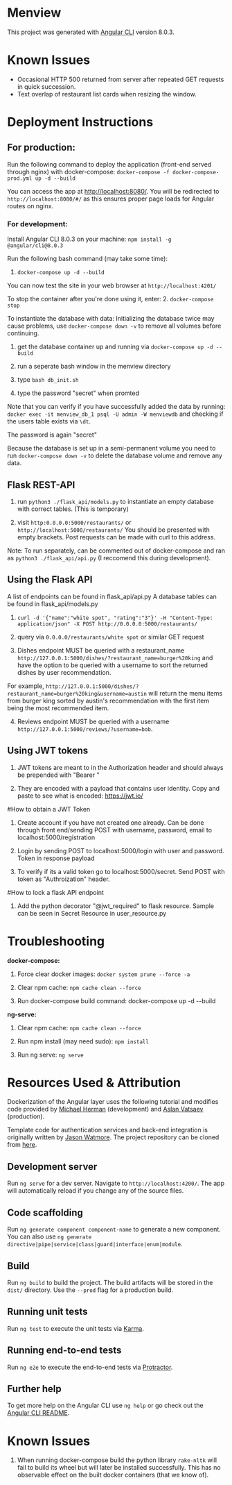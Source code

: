 # Menview

This project was generated with [Angular CLI](https://github.com/angular/angular-cli) version 8.0.3.

# Known Issues

+ Occasional HTTP 500 returned from server after repeated GET requests in quick succession.
+ Text overlap of restaurant list cards when resizing the window.


# Deployment Instructions

## For production:

Run the following command to deploy the application (front-end served through nginx) with docker-compose:
`docker-compose -f docker-compose-prod.yml up -d --build`

You can access the app at [http://localhost:8080/](http://localhost:8080/). You will be redirected to `http://localhost:8080/#/` as this ensures proper page loads for Angular routes on nginx.

### For development:

Install Angular CLI 8.0.3 on your machine:
`npm install -g @angular/cli@8.0.3`

Run the following bash command (may take some time):

1. `docker-compose up -d --build`

You can now test the site in your web browser at `http://localhost:4201/`

To stop the container after you're done using it, enter:
2. `docker-compose stop`

To instantiate the database with data:
Initializing the database twice may cause problems, use `docker-compose down -v` to remove all volumes before continuing.

1. get the database container up and running via `docker-compose up -d --build`

2. run a seperate bash window in the menview directory 

3. type `bash db_init.sh`

4. type the password "secret" when promted 

Note that you can verify if you have successfully added the data by running: `docker exec -it menview_db_1 psql -U admin -W menviewdb` and checking if the users table exists via `\dt`.

The password is again "secret"

Because the database is set up in a semi-permanent volume you need to run `docker-compose down -v` to delete the database volume and remove any data. 


## Flask REST-API

1. run `python3 ./flask_api/models.py` to instantiate an empty database with correct tables. (This is temporary)

2. visit `http:0.0.0.0:5000/restaurants/` or `http://localhost:5000/restaurants/` You should be presented with empty brackets. Post requests can be made with curl to this address. 


Note: To run separately, can be commented out of docker-compose and ran as `python3 ./flask_api/api.py`  (I reccomend this during development).

## Using the Flask API

A list of endpoints can be found in flask_api/api.py
A database tables can be found in flask_api/models.py

1. `curl -d '{"name":"white spot", "rating":"3"}' -H "Content-Type: application/json" -X POST http://0.0.0.0:5000/restaurants/`

2. query via `0.0.0.0/restaurants/white spot` or similar GET request

3. Dishes endpoint MUST be queried with a restaurant_name `http://127.0.0.1:5000/dishes/?restaurant_name=burger%20king`
and have the option to be queried with a username to sort the returned dishes by user recommendation.

For example, `http://127.0.0.1:5000/dishes/?restaurant_name=burger%20king&username=austin` will return the menu items 
from burger king sorted by austin's recommendation with the first item being the most recommended item. 

4. Reviews endpoint MUST be queried with a username `http://127.0.0.1:5000/reviews/?username=bob`.

## Using JWT tokens

1. JWT tokens are meant to in the Authorization header and should always be prepended with "Bearer "

2. They are encoded with a payload that contains user identity. Copy and paste to see what is encoded: https://jwt.io/

#How to obtain a JWT Token

1. Create account if you have not created one already. 
Can be done through front end/sending POST with username, password, email to localhost:5000/registration

2. Login by sending POST to localhost:5000/login with user and password. Token in response payload

3. To verify if its a valid token go to localhost:5000/secret. 
Send POST with token as "Authroization" header.

#How to lock a flask API endpoint

1. Add the python decorator "@jwt_required" to flask resource. 
Sample can be seen in Secret Resource in user_resource.py




# Troubleshooting

**docker-compose:**

1. Force clear docker images:
`docker system prune --force -a`

2. Clear npm cache: `npm cache clean --force`

3. Run docker-compose build command: docker-compose up -d --build

**ng-serve:**

1. Clear npm cache: `npm cache clean --force`

2. Run npm install (may need sudo): `npm install`

3. Run ng serve: `ng serve`


Resources Used & Attribution
============================

Dockerization of the Angular layer uses the following tutorial and modifies code provided by [Michael Herman](https://mherman.org/blog/dockerizing-an-angular-app/) (development) and [Aslan Vatsaev](https://dev.to/avatsaev/create-efficient-angular-docker-images-with-multi-stage-builds-1f3n) (production).

Template code for authentication services and back-end integration is originally written by [Jason Watmore](https://jasonwatmore.com/post/2019/06/10/angular-8-user-registration-and-login-example-tutorial). The project repository can be cloned from [here](https://github.com/cornflourblue/angular-8-registration-login-example).


## Development server

Run `ng serve` for a dev server. Navigate to `http://localhost:4200/`. The app will automatically reload if you change any of the source files.

## Code scaffolding

Run `ng generate component component-name` to generate a new component. You can also use `ng generate directive|pipe|service|class|guard|interface|enum|module`.

## Build

Run `ng build` to build the project. The build artifacts will be stored in the `dist/` directory. Use the `--prod` flag for a production build.

## Running unit tests

Run `ng test` to execute the unit tests via [Karma](https://karma-runner.github.io).

## Running end-to-end tests

Run `ng e2e` to execute the end-to-end tests via [Protractor](http://www.protractortest.org/).

## Further help

To get more help on the Angular CLI use `ng help` or go check out the [Angular CLI README](https://github.com/angular/angular-cli/blob/master/README.md).


Known Issues
============

1. When running docker-compose build the python library `rake-nltk` will fail to build its wheel but will later be installed successfully. This has no observable effect on the built docker containers (that we know of). 


